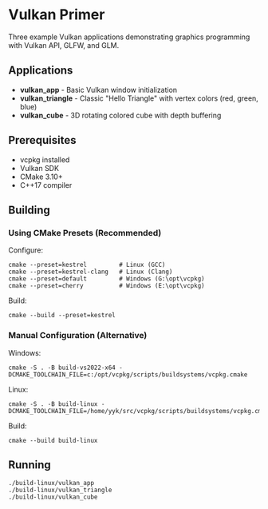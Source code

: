# Vulkan Primer

Three example Vulkan applications demonstrating graphics programming with Vulkan API, GLFW, and GLM.

## Applications

- **vulkan_app** - Basic Vulkan window initialization
- **vulkan_triangle** - Classic "Hello Triangle" with vertex colors (red, green, blue)
- **vulkan_cube** - 3D rotating colored cube with depth buffering

## Prerequisites

- vcpkg installed
- Vulkan SDK
- CMake 3.10+
- C++17 compiler

## Building

### Using CMake Presets (Recommended)

Configure:

    cmake --preset=kestrel         # Linux (GCC)
    cmake --preset=kestrel-clang   # Linux (Clang)
    cmake --preset=default         # Windows (G:\opt\vcpkg)
    cmake --preset=cherry          # Windows (E:\opt\vcpkg)

Build:

    cmake --build --preset=kestrel

### Manual Configuration (Alternative)

Windows:

    cmake -S . -B build-vs2022-x64 -DCMAKE_TOOLCHAIN_FILE=c:/opt/vcpkg/scripts/buildsystems/vcpkg.cmake

Linux:

    cmake -S . -B build-linux -DCMAKE_TOOLCHAIN_FILE=/home/yyk/src/vcpkg/scripts/buildsystems/vcpkg.cmake

Build:

    cmake --build build-linux

## Running

    ./build-linux/vulkan_app
    ./build-linux/vulkan_triangle
    ./build-linux/vulkan_cube

